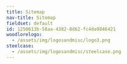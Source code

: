 ```yaml
---
title: Sitemap
nav-title: Sitemap
fieldset: default
id: 1250613b-58aa-4382-8d62-fc4da9846421
woodlorelogo:
  - /assets/img/logosandmisc/logo3.png
steelcase:
  - /assets/img/logosandmisc/steelcase.png
---
```

